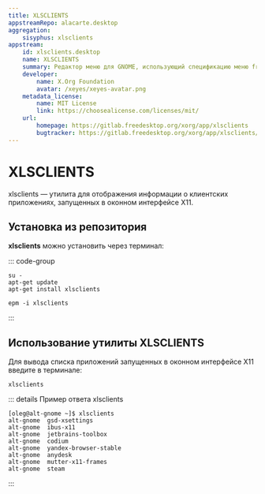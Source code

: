 ```yaml
---
title: XLSCLIENTS
appstreamRepo: alacarte.desktop
aggregation:
    sisyphus: xlsclients
appstream:
    id: xlsclients.desktop
    name: XLSCLIENTS
    summary: Редактор меню для GNOME, использующий спецификацию меню freedesktop.org.
    developer:
        name: X.Org Foundation
        avatar: /xeyes/xeyes-avatar.png
    metadata_license:
        name: MIT License
        link: https://choosealicense.com/licenses/mit/
    url:
        homepage: https://gitlab.freedesktop.org/xorg/app/xlsclients
        bugtracker: https://gitlab.freedesktop.org/xorg/app/xlsclients/issues
---
```




# XLSCLIENTS

xlsclients — утилита для отображения информации о клиентских приложениях, запущенных в оконном интерфейсе X11.

## Установка из репозитория

**xlsclients** можно установить через терминал:

::: code-group

```shell[apt-get]
su -
apt-get update
apt-get install xlsclients
```
```shell[epm]
epm -i xlsclients
```
:::

## Использование утилиты XLSCLIENTS

Для вывода списка приложений запущенных в оконном интерфейсе X11 введите в терминале:

```shell
xlsclients
```

::: details Пример ответа xlsclients
```shell
[oleg@alt-gnome ~]$ xlsclients
alt-gnome  gsd-xsettings
alt-gnome  ibus-x11
alt-gnome  jetbrains-toolbox
alt-gnome  codium
alt-gnome  yandex-browser-stable
alt-gnome  anydesk
alt-gnome  mutter-x11-frames
alt-gnome  steam
```
:::
